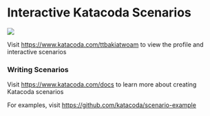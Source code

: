 # Interactive Katacoda Scenarios

[![](http://shields.katacoda.com/katacoda/ttbakiatwoam/count.svg)](https://www.katacoda.com/ttbakiatwoam "Get your profile on Katacoda.com")

Visit https://www.katacoda.com/ttbakiatwoam to view the profile and interactive scenarios

### Writing Scenarios
Visit https://www.katacoda.com/docs to learn more about creating Katacoda scenarios

For examples, visit https://github.com/katacoda/scenario-example

